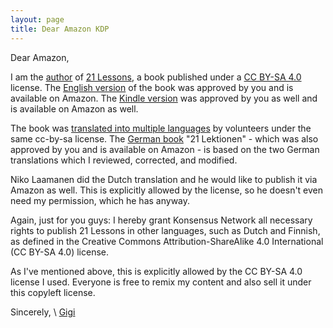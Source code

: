 ```yaml
---
layout: page
title: Dear Amazon KDP
---
```



Dear Amazon,

I am the [author](https://dergigi.com/contact) of [21
Lessons](https://21lessons.com/), a book published under a
[CC BY-SA 4.0](https://creativecommons.org/licenses/by-sa/4.0/) license. The
[English version](https://www.amazon.com/dp/1697526349/) of the book was
approved by you and is available on Amazon. The [Kindle
version](https://www.amazon.com/dp/B083L93MJ7) was approved by you as well and
is available on Amazon as well.

The book was [translated into multiple
languages](https://21lessons.com/translations) by volunteers under the same
cc-by-sa license. The [German book](https://www.amazon.de/dp/B085KR54YT/) "21
Lektionen" - which was also approved by you and is available on Amazon - is
based on the two German translations which I reviewed, corrected, and modified.

Niko Laamanen did the Dutch translation and he would like to publish it via
Amazon as well. This is explicitly allowed by the license, so he doesn't
even need my permission, which he has anyway.

Again, just for you guys: I hereby grant Konsensus Network all necessary rights
to publish 21 Lessons in other languages, such as Dutch and Finnish, as defined
in  the Creative Commons Attribution-ShareAlike 4.0 International (CC BY-SA 4.0)
license.

As I've mentioned above, this is explicitly allowed by the CC BY-SA 4.0 license
I used. Everyone is free to remix my content and also sell it under this
copyleft license.

Sincerely, \\
[Gigi](https://dergigi.com/contact)
